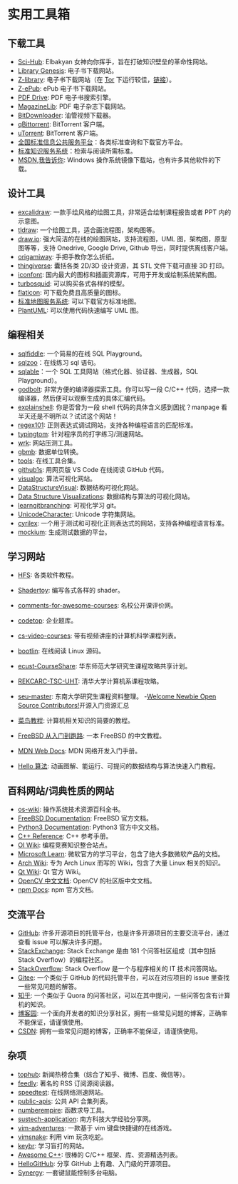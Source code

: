 # 实用工具箱

## 下载工具

-   [Sci-Hub](https://sci-hub.se/): Elbakyan 女神向你挥手，旨在打破知识壁垒的革命性网站。
-   [Library Genesis](http://libgen.is/): 电子书下载网站。
-   [Z-library](https://z-library.rs/): 电子书下载网站（在 [Tor](https://www.torproject.org/) 下运行较佳，[链接](http://loginzlib2vrak5zzpcocc3ouizykn6k5qecgj2tzlnab5wcbqhembyd.onion/)）。
-   [Z-ePub](https://z-epub.com/): ePub 电子书下载网站。
-   [PDF Drive](https://www.pdfdrive.com/): PDF 电子书搜索引擎。
-   [MagazineLib](https://magazinelib.com/): PDF 电子杂志下载网站。
-   [BitDownloader](https://bitdownloader.io/): 油管视频下载器。
-   [qBittorrent](https://www.qbittorrent.org/download.php): BitTorrent 客户端。
-   [uTorrent](https://www.utorrent.com): BitTorrent 客户端。
-   [全国标准信息公共服务平台](https://std.samr.gov.cn/)：各类标准查询和下载官方平台。
-   [标准知识服务系统](http://www.standards.com.cn/)：检索与阅读所需标准。
-   [MSDN,我告诉你](https://msdn.itellyou.cn/): Windows 操作系统镜像下载站，也有许多其他软件的下载。

## 设计工具

-   [excalidraw](https://excalidraw.com/): 一款手绘风格的绘图工具，非常适合绘制课程报告或者 PPT 内的示意图。
-   [tldraw](https://www.tldraw.com/): 一个绘图工具，适合画流程图，架构图等。
-   [draw.io](https://app.diagrams.net/): 强大简洁的在线的绘图网站，支持流程图，UML 图，架构图，原型图等等，支持 Onedrive, Google Drive, Github 导出，同时提供离线客户端。
-   [origamiway](https://www.origamiway.com/paper-folding-crafts-step-by-step.shtml): 手把手教你怎么折纸。
-   [thingiverse](https://www.thingiverse.com/): 囊括各类 2D/3D 设计资源，其 STL 文件下载可直接 3D 打印。
-   [iconfont](https://www.iconfont.cn/): 国内最大的图标和插画资源库，可用于开发或绘制系统架构图。
-   [turbosquid](https://www.turbosquid.com/): 可以购买各式各样的模型。
-   [flaticon](https://www.flaticon.com/): 可下载免费且高质量的图标。
-   [标准地图服务系统](http://bzdt.ch.mnr.gov.cn/): 可以下载官方标准地图。
-   [PlantUML](https://plantuml.com/zh/): 可以使用代码快速编写 UML 图。

## 编程相关

-   [sqlfiddle](http://www.sqlfiddle.com/): 一个简易的在线 SQL Playground。
-   [sqlzoo](https://sqlzoo.net/wiki/SQL_Tutorial)：在线练习 sql 语句。
-   [sqlable](https://sqlable.com)：一个 SQL 工具网站（格式化器、验证器、生成器，SQL Playground）。
-   [godbolt](https://godbolt.org/): 非常方便的编译器探索工具。你可以写一段 C/C++ 代码，选择一款编译器，然后便可以观察生成的具体汇编代码。
-   [explainshell](https://explainshell.com/): 你是否曾为一段 shell 代码的具体含义感到困扰？manpage 看半天还是不明所以？试试这个网站！
-   [regex101](https://regex101.com/): 正则表达式调试网站，支持各种编程语言的匹配标准。
-   [typingtom](https://www.typingtom.com/lessons): 针对程序员的打字练习/测速网站。
-   [wrk](https://github.com/wg/wrk): 网站压测工具。
-   [gbmb](https://www.gbmb.org/): 数据单位转换。
-   [tools](https://tools.fun/): 在线工具合集。
-   [github1s](https://github1s.com/): 用网页版 VS Code 在线阅读 GitHub 代码。
-   [visualgo](https://visualgo.net/en): 算法可视化网站。
-   [DataStructureVisual](http://www.rmboot.com/): 数据结构可视化网站。
-   [Data Structure Visualizations](https://www.cs.usfca.edu/~galles/visualization/Algorithms.html): 数据结构与算法的可视化网站。
-   [learngitbranching](https://learngitbranching.js.org/?locale=zh_CN): 可视化学习 git。
-   [UnicodeCharacter](https://unicode-table.com/en/): Unicode 字符集网站。
-   [cyrilex](https://extendsclass.com/regex-tester.html): 一个用于测试和可视化正则表达式的网站，支持各种编程语言标准。
-   [mockium](https://softwium.com/mockium/): 生成测试数据的平台。

## 学习网站

-   [HFS](https://hepsoftwarefoundation.org/training/curriculum.html): 各类软件教程。
-   [Shadertoy](https://www.shadertoy.com/): 编写各式各样的 shader。
-   [comments-for-awesome-courses](https://conanhujinming.github.io/comments-for-awesome-courses/): 名校公开课评价网。
-   [codetop](https://codetop.cc/home): 企业题库。

-   [cs-video-courses](https://github.com/Developer-Y/cs-video-courses): 带有视频讲座的计算机科学课程列表。
-   [bootlin](https://elixir.bootlin.com/linux/v2.6.39.4/source/include/linux): 在线阅读 Linux 源码。
-   [ecust-CourseShare](https://github.com/tianyilt/ecnu-PGCourseShare): 华东师范大学研究生课程攻略共享计划。
-   [REKCARC-TSC-UHT](https://github.com/PKUanonym/REKCARC-TSC-UHT): 清华大学计算机系课程攻略。
-   [seu-master](https://github.com/oneman233/seu-master): 东南大学研究生课程资料整理。 -[Welcome Newbie Open Source Contributors!](https://github.com/freeCodeCamp/how-to-contribute-to-open-source/tree/main)开源入门资源汇总
-   [菜鸟教程](https://www.runoob.com/): 计算机相关知识的简要的教程。
-   [FreeBSD 从入门到跑路](https://book.bsdcn.org/): 一本 FreeBSD 的中文教程。
-   [MDN Web Docs](https://developer.mozilla.org/zh-CN/docs/Learn): MDN 网络开发入门手册。
-   [Hello 算法](https://www.hello-algo.com/): 动画图解、能运行、可提问的数据结构与算法快速入门教程。

## 百科网站/词典性质的网站

-   [os-wiki](https://wiki.osdev.org/Main_Page): 操作系统技术资源百科全书。
-   [FreeBSD Documentation](https://docs.freebsd.org/en/): FreeBSD 官方文档。
-   [Python3 Documentation](https://docs.python.org/zh-cn/3/): Python3 官方中文文档。
-   [C++ Reference](https://en.cppreference.com/w/): C++ 参考手册。
-   [OI Wiki](https://oi-wiki.org/): 编程竞赛知识整合站点。
-   [Microsoft Learn](https://learn.microsoft.com/zh-cn/): 微软官方的学习平台，包含了绝大多数微软产品的文档。
-   [Arch Wiki](https://wiki.archlinux.org/): 专为 Arch Linux 而写的 Wiki，包含了大量 Linux 相关的知识。
-   [Qt Wiki](https://wiki.qt.io/Main): Qt 官方 Wiki。
-   [OpenCV 中文文档](https://opencv.apachecn.org/#/): OpenCV 的社区版中文文档。
-   [npm Docs](https://docs.npmjs.com/): npm 官方文档。

## 交流平台

-   [GitHub](https://github.com/): 许多开源项目的托管平台，也是许多开源项目的主要交流平台，通过查看 issue 可以解决许多问题。
-   [StackExchange](https://stackexchange.com/): Stack Exchange 是由 181 个问答社区组成（其中包括 Stack Overflow）的编程社区。
-   [StackOverflow](https://stackoverflow.com/): Stack Overflow 是一个与程序相关的 IT 技术问答网站。
-   [Gitee](https://gitee.com/): 一个类似于 GitHub 的代码托管平台，可以在对应项目的 issue 里查找一些常见问题的解答。
-   [知乎](https://www.zhihu.com/): 一个类似于 Quora 的问答社区，可以在其中提问，一些问答包含有计算机的知识。
-   [博客园](https://www.cnblogs.com/): 一个面向开发者的知识分享社区，拥有一些常见问题的博客，正确率不能保证，请谨慎使用。
-   [CSDN](https://blog.csdn.net/): 拥有一些常见问题的博客，正确率不能保证，请谨慎使用。

## 杂项

-   [tophub](https://tophub.today/): 新闻热榜合集（综合了知乎、微博、百度、微信等）。
-   [feedly](https://feedly.com/): 著名的 RSS 订阅源阅读器。
-   [speedtest](https://www.speedtest.net/zh-Hans): 在线网络测速网站。
-   [public-apis](https://github.com/public-apis/public-apis): 公共 API 合集列表。
-   [numberempire](https://zh.numberempire.com/derivativecalculator.php): 函数求导工具。
-   [sustech-application](https://sustech-application.com/#/grad-application/computer-science-and-engineering/README): 南方科技大学经验分享网。
-   [vim-adventures](https://vim-adventures.com/): 一款基于 vim 键盘快捷键的在线游戏。
-   [vimsnake](https://vimsnake.com/): 利用 vim 玩贪吃蛇。
-   [keybr](https://www.keybr.com/): 学习盲打的网站。
-   [Awesome C++](https://cpp.libhunt.com/): 很棒的 C/C++ 框架、库、资源精选列表。
-   [HelloGitHub](https://hellogithub.com/): 分享 GitHub 上有趣、入门级的开源项目。
-   [Synergy](https://github.com/DEAKSoftware/Synergy-Binaries): 一套键鼠能控制多台电脑。
